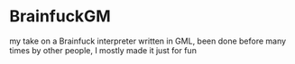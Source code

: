 # BrainfuckGM
my take on a Brainfuck interpreter written in GML, been done before many times by other people, I mostly made it just for fun
